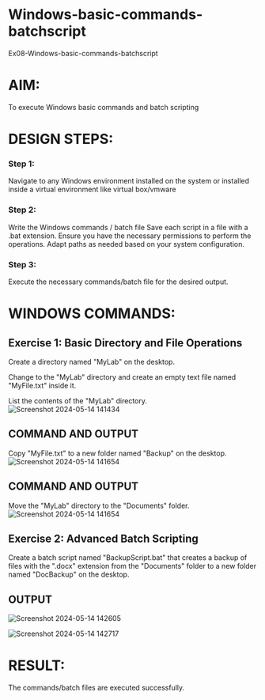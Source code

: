# Windows-basic-commands-batchscript
Ex08-Windows-basic-commands-batchscript

# AIM:
To execute Windows basic commands and batch scripting

# DESIGN STEPS:

### Step 1:

Navigate to any Windows environment installed on the system or installed inside a virtual environment like virtual box/vmware 

### Step 2:

Write the Windows commands / batch file
Save each script in a file with a .bat extension.
Ensure you have the necessary permissions to perform the operations.
Adapt paths as needed based on your system configuration.
### Step 3:

Execute the necessary commands/batch file for the desired output. 




# WINDOWS COMMANDS:
## Exercise 1: Basic Directory and File Operations
Create a directory named "MyLab" on the desktop.

Change to the "MyLab" directory and create an empty text file named "MyFile.txt" inside it.

List the contents of the "MyLab" directory.
![Screenshot 2024-05-14 141434](https://github.com/Saranyaaav/Windows-basic-commands-batchscript/assets/144870813/54963097-6a93-42cf-9ca4-6f2b2712112a)


## COMMAND AND OUTPUT

Copy "MyFile.txt" to a new folder named "Backup" on the desktop.
![Screenshot 2024-05-14 141654](https://github.com/gowriganeshns/Windows-basic-commands-batchscript/assets/144870813/1d45d234-6503-40c3-8f2b-814faabbe606)

## COMMAND AND OUTPUT

Move the "MyLab" directory to the "Documents" folder.
![Screenshot 2024-05-14 141654](https://github.com/Saranyaaav/Windows-basic-commands-batchscript/assets/144870813/cdf9a6d3-22a8-45a7-83de-5ddf2ea86ebe)



## Exercise 2: Advanced Batch Scripting
Create a batch script named "BackupScript.bat" that creates a backup of files with the ".docx" extension from the "Documents" folder to a new folder named "DocBackup" on the desktop.







## OUTPUT
![Screenshot 2024-05-14 142605](https://github.com/Saranyaaav/Windows-basic-commands-batchscript/assets/144870813/73025013-5c8e-48c7-92bf-ce24a6abb83d)

![Screenshot 2024-05-14 142717](https://github.com/Saranyaaav/Windows-basic-commands-batchscript/assets/144870813/4848e084-e471-45fe-aa0e-fcbc6f506b71)




# RESULT:
The commands/batch files are executed successfully.

